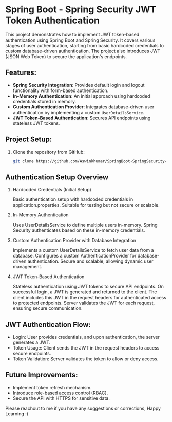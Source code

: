 # Spring Boot - Spring Security JWT Token Authentication

This project demonstrates how to implement JWT token-based authentication using Spring Boot and Spring Security. It covers various stages of user authentication, starting from basic hardcoded credentials to custom database-driven authentication. The project also introduces JWT (JSON Web Token) to secure the application's endpoints.

## Features:
- **Spring Security Integration**: Provides default login and logout functionality with form-based authentication.
- **In-Memory Authentication**: An initial approach using hardcoded credentials stored in memory.
- **Custom Authentication Provider**: Integrates database-driven user authentication by implementing a custom `UserDetailsService`.
- **JWT Token-Based Authentication**: Secures API endpoints using stateless JWT tokens.

## Project Setup:

1. Clone the repository from GitHub:
   ```bash
   git clone https://github.com/Aswinkhumar/SpringBoot-SpringSecurity-JwtToken-Authentication.git

## Authentication Setup Overview
 1. Hardcoded Credentials (Initial Setup)

    Basic authentication setup with hardcoded credentials in application.properties.
    Suitable for testing but not secure or scalable.

2. In-Memory Authentication

    Uses UserDetailsService to define multiple users in-memory.
    Spring Security authenticates based on these in-memory credentials.

3. Custom Authentication Provider with Database Integration

    Implements a custom UserDetailsService to fetch user data from a database.
    Configures a custom AuthenticationProvider for database-driven authentication.
    Secure and scalable, allowing dynamic user management.

4. JWT Token-Based Authentication

    Stateless authentication using JWT tokens to secure API endpoints.
    On successful login, a JWT is generated and returned to the client.
    The client includes this JWT in the request headers for authenticated access to protected endpoints.
    Server validates the JWT for each request, ensuring secure communication.

## JWT Authentication Flow:
  - Login: User provides credentials, and upon authentication, the server generates a JWT.
  - Token Usage: Client sends the JWT in the request headers to access secure endpoints.
  - Token Validation: Server validates the token to allow or deny access.

## Future Improvements:
  - Implement token refresh mechanism.
  - Introduce role-based access control (RBAC).
  - Secure the API with HTTPS for sensitive data.

Please reachout to me if you have any suggestions or corrections, Happy Learning :)
